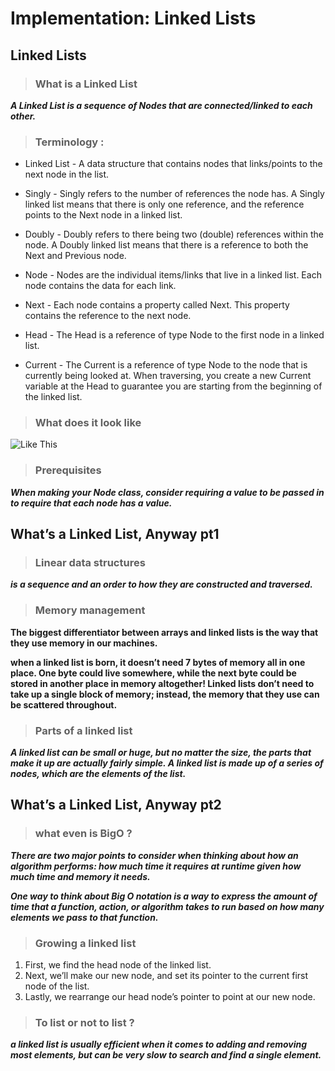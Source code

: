 

  
# Implementation: Linked Lists 

## Linked Lists 

> ### What is a Linked List 
***A Linked List is a sequence of Nodes that are connected/linked to each other.*** 

> ### Terminology : 
* Linked List - A data structure that contains nodes that links/points to the next node in the list.

* Singly - Singly refers to the number of references the node has. A Singly linked list means that there is only one reference, and the reference points to the Next node in a linked list. 

* Doubly - Doubly refers to there being two (double) references within the node. A Doubly linked list means that there is a reference to both the Next and Previous node. 

* Node - Nodes are the individual items/links that live in a linked list. Each node contains the data for each link. 

* Next - Each node contains a property called Next. This property contains the reference to the next node. 

* Head - The Head is a reference of type Node to the first node in a linked list. 

* Current - The Current is a reference of type Node to the node that is currently being looked at. When traversing, you create a new Current variable at the Head to guarantee you are starting from the beginning of the linked list. 

> ### What does it look like 
![Like This](https://codefellows.github.io/common_curriculum/data_structures_and_algorithms/Code_401/class-05/resources/images/LinkedList1.PNG) 

> ### Prerequisites 
***When making your Node class, consider requiring a value to be passed in to require that each node has a value.*** 

## What’s a Linked List, Anyway pt1 

> ### Linear data structures 
***is a sequence and an order to how they are constructed and traversed.*** 


> ### Memory management 
**The biggest differentiator between arrays and linked lists is the way that they use memory in our machines.** 

**when a linked list is born, it doesn’t need 7 bytes of memory all in one place. One byte could live somewhere, while the next byte could be stored in another place in memory altogether! Linked lists don’t need to take up a single block of memory; instead, the memory that they use can be scattered throughout.** 


> ### Parts of a linked list 
***A linked list can be small or huge, but no matter the size, the parts that make it up are actually fairly simple. A linked list is made up of a series of nodes, which are the elements of the list.*** 

## What’s a Linked List, Anyway pt2 

> ### what even is BigO ? 
***There are two major points to consider when thinking about how an algorithm performs: how much time it requires at runtime given how much time and memory it needs.*** 

***One way to think about Big O notation is a way to express the amount of time that a function, action, or algorithm takes to run based on how many elements we pass to that function.*** 

> ### Growing a linked list 
1. First, we find the head node of the linked list.
2. Next, we’ll make our new node, and set its pointer to the current first node of the list.
3. Lastly, we rearrange our head node’s pointer to point at our new node. 


> ### To list or not to list ? 
***a linked list is usually efficient when it comes to adding and removing most elements, but can be very slow to search and find a single element.*** 
